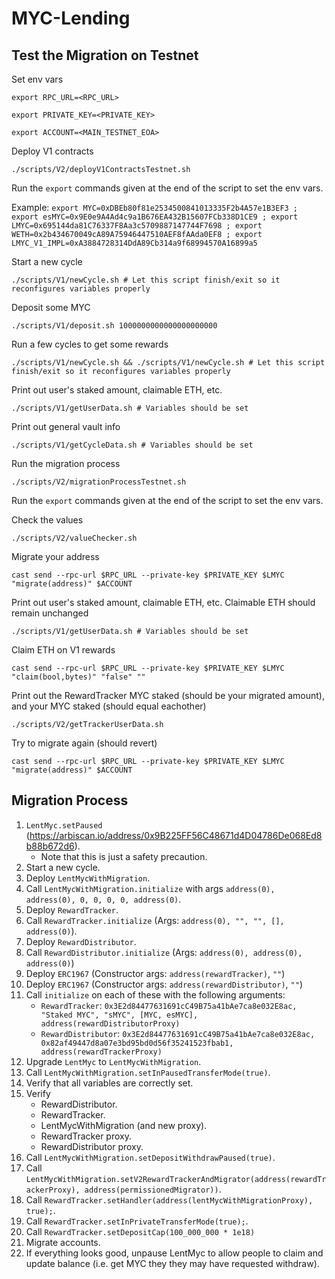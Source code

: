 # MYC-Lending

## Test the Migration on Testnet
Set env vars

`export RPC_URL=<RPC_URL>`

`export PRIVATE_KEY=<PRIVATE_KEY>`

`export ACCOUNT=<MAIN_TESTNET_EOA>`

Deploy V1 contracts

`./scripts/V2/deployV1ContractsTestnet.sh`

Run the `export` commands given at the end of the script to set the env vars.

Example: `export MYC=0xDBEb80f81e2534500841013335F2b4A57e1B3EF3 ; export esMYC=0x9E0e9A4Ad4c9a1B676EA432B15607FCb338D1CE9 ; export LMYC=0x695144da81C76337F8Aa3c5709887147744F7698 ; export WETH=0x2b434670049cA89A75946447510AEF8fAAda0EF8 ; export LMYC_V1_IMPL=0xA3884728314DdA89Cb314a9f68994570A16899a5`

Start a new cycle

`./scripts/V1/newCycle.sh # Let this script finish/exit so it reconfigures variables properly`

Deposit some MYC

`./scripts/V1/deposit.sh 1000000000000000000000`

Run a few cycles to get some rewards

`./scripts/V1/newCycle.sh && ./scripts/V1/newCycle.sh # Let this script finish/exit so it reconfigures variables properly`

Print out user's staked amount, claimable ETH, etc.

`./scripts/V1/getUserData.sh # Variables should be set`

Print out general vault info

`./scripts/V1/getCycleData.sh # Variables should be set`

Run the migration process

`./scripts/V2/migrationProcessTestnet.sh`

Run the `export` commands given at the end of the script to set the env vars.

Check the values

`./scripts/V2/valueChecker.sh`

Migrate your address

`cast send --rpc-url $RPC_URL --private-key $PRIVATE_KEY $LMYC "migrate(address)" $ACCOUNT`

Print out user's staked amount, claimable ETH, etc. Claimable ETH should remain unchanged

`./scripts/V1/getUserData.sh # Variables should be set`

Claim ETH on V1 rewards

`cast send --rpc-url $RPC_URL --private-key $PRIVATE_KEY $LMYC "claim(bool,bytes)" "false" ""`

Print out the RewardTracker MYC staked (should be your migrated amount), and your MYC staked (should equal eachother)

`./scripts/V2/getTrackerUserData.sh`

Try to migrate again (should revert)

`cast send --rpc-url $RPC_URL --private-key $PRIVATE_KEY $LMYC "migrate(address)" $ACCOUNT`

## Migration Process

1. `LentMyc.setPaused` (https://arbiscan.io/address/0x9B225FF56C48671d4D04786De068Ed8b88b672d6).
    - Note that this is just a safety precaution.
1. Start a new cycle.
1. Deploy `LentMycWithMigration`.
1. Call `LentMycWithMigration.initialize` with args `address(0), address(0), 0, 0, 0, 0, address(0)`.
1. Deploy `RewardTracker`.
1. Call `RewardTracker.initialize` (Args: `address(0), "", "", [], address(0)`).
1. Deploy `RewardDistributor`.
1. Call `RewardDistributor.initialize` (Args: `address(0), address(0), address(0)`)
1. Deploy `ERC1967` (Constructor args: `address(rewardTracker)`, `""`)
1. Deploy `ERC1967` (Constructor args: `address(rewardDistributor)`, `""`)
1. Call `initialize` on each of these with the following arguments:
    - `RewardTracker`: `0x3E2d84477631691cC49B75a41bAe7ca8e032E8ac, "Staked MYC", "sMYC", [MYC, esMYC], address(rewardDistributorProxy)`
    - `RewardDistributor`: `0x3E2d84477631691cC49B75a41bAe7ca8e032E8ac, 0x82af49447d8a07e3bd95bd0d56f35241523fbab1, address(rewardTrackerProxy)`
1. Upgrade `LentMyc` to `LentMycWithMigration`.
1. Call `LentMycWithMigration.setInPausedTransferMode(true)`.
1. Verify that all variables are correctly set.
1. Verify
    - RewardDistributor.
    - RewardTracker.
    - LentMycWithMigration (and new proxy).
    - RewardTracker proxy.
    - RewardDistributor proxy.
1. Call `LentMycWithMigration.setDepositWithdrawPaused(true)`.
1. Call `LentMycWithMigration.setV2RewardTrackerAndMigrator(address(rewardTrackerProxy), address(permissionedMigrator))`.
1. Call `RewardTracker.setHandler(address(lentMycWithMigrationProxy), true);`.
1. Call `RewardTracker.setInPrivateTransferMode(true);`.
1. Call `RewardTracker.setDepositCap(100_000_000 * 1e18)`
1. Migrate accounts.
1. If everything looks good, unpause LentMyc to allow people to claim and update balance (i.e. get MYC they they may have requested withdraw).
